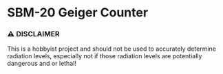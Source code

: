 # SBM-20 Geiger Counter

### ⚠️  DISCLAIMER
This is a hobbyist project and should not be used to accurately determine radiation levels, especially not if those radiation levels are potentially dangerous and or lethal!